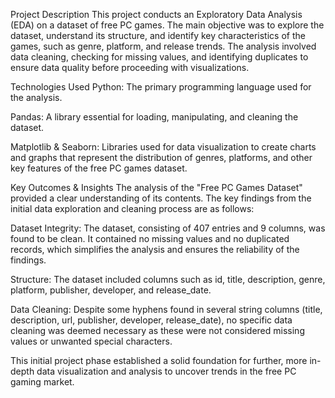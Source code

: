Project Description
This project conducts an Exploratory Data Analysis (EDA) on a dataset of free PC games. The main objective was to explore the dataset, understand its structure, and identify key characteristics of the games, such as genre, platform, and release trends. The analysis involved data cleaning, checking for missing values, and identifying duplicates to ensure data quality before proceeding with visualizations.

Technologies Used
Python: The primary programming language used for the analysis.

Pandas: A library essential for loading, manipulating, and cleaning the dataset.

Matplotlib & Seaborn: Libraries used for data visualization to create charts and graphs that represent the distribution of genres, platforms, and other key features of the free PC games dataset.

Key Outcomes & Insights
The analysis of the "Free PC Games Dataset" provided a clear understanding of its contents. The key findings from the initial data exploration and cleaning process are as follows:

Dataset Integrity: The dataset, consisting of 407 entries and 9 columns, was found to be clean. It contained no missing values and no duplicated records, which simplifies the analysis and ensures the reliability of the findings.

Structure: The dataset included columns such as id, title, description, genre, platform, publisher, developer, and release_date.

Data Cleaning: Despite some hyphens found in several string columns (title, description, url, publisher, developer, release_date), no specific data cleaning was deemed necessary as these were not considered missing values or unwanted special characters.

This initial project phase established a solid foundation for further, more in-depth data visualization and analysis to uncover trends in the free PC gaming market.
